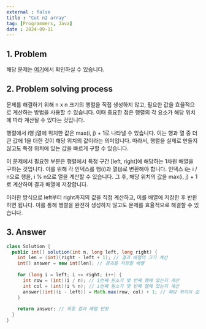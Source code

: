 ```yaml
---
external : false
title : "Cut n2 array"
tag: [Programmers, Java]
date : 2024-09-11
---
```


## 1. Problem

해당 문제는 [여기](https://school.programmers.co.kr/learn/courses/30/lessons/87390)에서 확인하실 수 있습니다.

## 2. Problem solving process

문제를 해결하기 위해 n x n 크기의 행렬을 직접 생성하지 않고, 필요한 값을 효율적으로 계산하는 방법을 사용할 수 있습니다. 이때 중요한 점은 행렬의 각 요소가 해당 위치에 따라 계산될 수 있다는 것입니다.

행렬에서 i행 j열에 위치한 값은 max(i, j) + 1로 나타낼 수 있습니다. 이는 행과 열 중 더 큰 값에 1을 더한 것이 해당 위치의 값이라는 의미입니다. 따라서, 행렬을 실제로 만들지 않고도 특정 위치에 있는 값을 빠르게 구할 수 있습니다.

이 문제에서 필요한 부분은 행렬에서 특정 구간 [left, right]에 해당하는 1차원 배열을 구하는 것입니다. 이를 위해 각 인덱스를 행(i)과 열(j)로 변환해야 합니다. 인덱스 i는 i / n으로 행을, i % n으로 열을 계산할 수 있습니다. 그 후, 해당 위치의 값을 max(i, j) + 1로 계산하여 결과 배열에 저장합니다.

이러한 방식으로 left부터 right까지의 값을 직접 계산하고, 이를 배열에 저장한 후 반환하면 됩니다. 이를 통해 행렬을 완전히 생성하지 않고도 문제를 효율적으로 해결할 수 있습니다.

## 3. Answer

```java
class Solution {
  public int[] solution(int n, long left, long right) {
    int len = (int)(right - left + 1); // 결과 배열의 크기 계산
    int[] answer = new int[len]; // 결과를 저장할 배열
    
    for (long i = left; i <= right; i++) {
      int row = (int)(i / n); // i번째 원소가 몇 번째 행에 있는지 계산
      int col = (int)(i % n); // i번째 원소가 몇 번째 열에 있는지 계산
      answer[(int)(i - left)] = Math.max(row, col) + 1; // 해당 위치의 값을 계산하여 배열에 저장
    }
    
    return answer; // 최종 결과 배열 반환
  }
}
```
